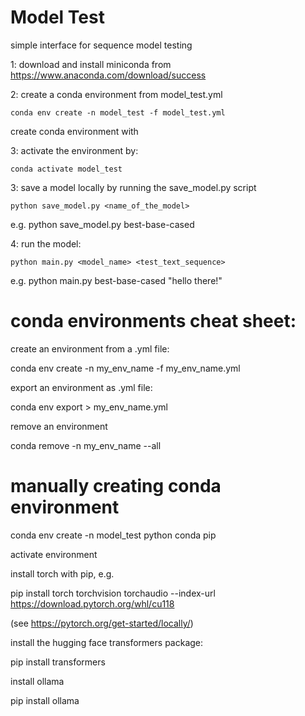 # Model Test
simple interface for sequence model testing

1: download and install miniconda from https://www.anaconda.com/download/success

2: create a conda environment from model_test.yml

    conda env create -n model_test -f model_test.yml

create conda environment with 

3: activate the environment by:

    conda activate model_test

3: save a model locally by running the save_model.py script

    python save_model.py <name_of_the_model>

e.g. python save_model.py best-base-cased

4: run the model:

    python main.py <model_name> <test_text_sequence>

e.g. python main.py best-base-cased "hello there!"

# conda environments cheat sheet:

create an environment from a .yml file:

conda env create -n my_env_name -f my_env_name.yml

export an environment as .yml file:

conda env export > my_env_name.yml

remove an environment

conda remove -n my_env_name --all

# manually creating conda environment

conda env create -n model_test python conda pip

activate environment

install torch with pip, e.g. 

pip install torch torchvision torchaudio --index-url https://download.pytorch.org/whl/cu118

(see https://pytorch.org/get-started/locally/)

install the hugging face transformers package:

pip install transformers

install ollama

pip install ollama